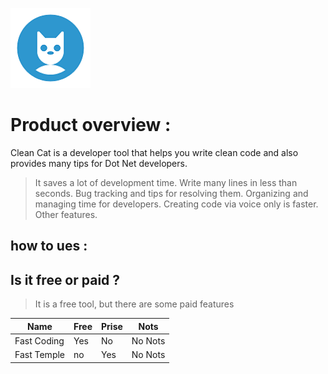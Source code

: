 
![](https://raw.githubusercontent.com/AsiaAhmed2021/Clean-Cat-Doc/main/Res/image/Clean_Cat.png)

# Product overview :
Clean Cat is a developer tool that helps you write clean code and also provides many tips for Dot Net developers.

>   It saves a lot of development time.
>   Write many lines in less than seconds.
>   Bug tracking and tips for resolving them.
>   Organizing and managing time for developers.
>   Creating code via voice only is faster.
>   Other features. 

## how to ues :



## Is it free or paid ?
> It is a free tool, but there are some paid features

|   Name         |Free            | Prise          | Nots           |
| -------------- | -------------- | -------------- | -------------- |
| Fast Coding    | Yes            | No             |  No Nots       |
| Fast Temple    | no             | Yes            | No Nots        |



 
